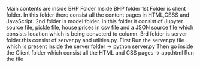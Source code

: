 Main contents are inside BHP Folder 
Inside BHP folder 1st Folder is client folder. In this folder there consist all the content pages in HTML,CSSS and JavaScript.
2nd folder is model folder. In this folder it consist of Jupyter source file, pickle file, house prices in csv file and a JSON source file which consists location which is being conveterd to column.
3rd folder is server folder.this consist of server.py and utlities.py.
First Run the server.py file which is present inside the server folder
-> python server.py
Then go inside the Client folder which consist all the HTML and CSS pages 
-> app.html 
Run the file 
